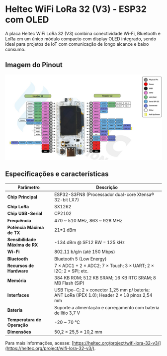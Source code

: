# Heltec WiFi LoRa 32 (V3) - ESP32 com OLED

A placa Heltec WiFi LoRa 32 (V3) combina conectividade Wi-Fi, Bluetooth e LoRa em um único módulo compacto com display OLED integrado, sendo ideal para projetos de IoT com comunicação de longo alcance e baixo consumo.

## Imagem do Pinout
![Pinout Heltec ESP32 V3](pinout-heltec_esp32.jpeg)

## Especificações e características

| Parâmetro                      | Descrição                                                                 |
|-------------------------------|---------------------------------------------------------------------------|
| **Chip Principal**            | ESP32-S3FN8 (Processador dual-core Xtensa® 32-bit LX7)                    |
| **Chip LoRa**                 | SX1262                                                                    |
| **Chip USB-Serial**           | CP2102                                                                    |
| **Frequência**                | 470 ~ 510 MHz, 863 ~ 928 MHz                                                  |
| **Potência Máxima de TX**     | 21±1 dBm                                                                  |
| **Sensibilidade Máxima de RX**| -134 dBm @ SF12 BW = 125 kHz                                                |
| **Wi-Fi**                     | 802.11 b/g/n (até 150 Mbps)                                               |
| **Bluetooth**                 | Bluetooth 5 (Low Energy)                                                  |
| **Recursos de Hardware**      | 7 × ADC1 + 2 × ADC2; 7 × Touch; 3 × UART; 2 × I2C; 2 × SPI; etc.                |
| **Memória**                   | 384 KB ROM; 512 KB SRAM; 16 KB RTC SRAM; 8 MB Flash (SiP)                 |
| **Interfaces**                | USB Tipo-C; 2 × conector 1,25 mm p/ bateria; ANT LoRa (IPEX 1.0); Header 2 × 18 pinos 2,54 mm |
| **Bateria**                   | Suporte a alimentação e carregamento com bateria de lítio 3,7 V           |
| **Temperatura de Operação**  | -20 ~ 70 ℃                                                                |
| **Dimensões**                 | 50,2 × 25,5 × 10,2 mm                                                     |

Para mais informações, acesse: [https://heltec.org/project/wifi-lora-32-v3/](https://heltec.org/project/wifi-lora-32-v3/).
